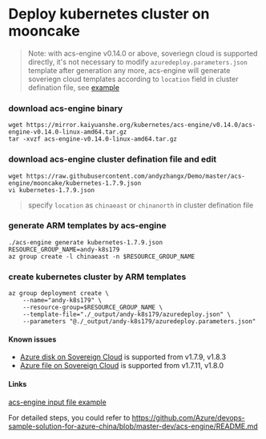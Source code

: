 # Deploy kubernetes cluster on mooncake
> Note: with acs-engine v0.14.0 or above, soveriegn cloud is supported directly, it's not necessary to modify `azuredeploy.parameters.json` template after generation any more, acs-engine will generate soveriegn cloud templates according to `location` field in cluster defination file, see [example](https://github.com/andyzhangx/demo/blob/master/acs-engine/mooncake/kubernetes-1.7.9.json#L3)

### download acs-engine binary
```
wget https://mirror.kaiyuanshe.org/kubernetes/acs-engine/v0.14.0/acs-engine-v0.14.0-linux-amd64.tar.gz
tar -xvzf acs-engine-v0.14.0-linux-amd64.tar.gz
```

### download acs-engine cluster defination file and edit
```
wget https://raw.githubusercontent.com/andyzhangx/Demo/master/acs-engine/mooncake/kubernetes-1.7.9.json
vi kubernetes-1.7.9.json
```
> specify `location` as `chinaeast` or `chinanorth` in cluster defination file

### generate ARM templates by acs-engine
```
./acs-engine generate kubernetes-1.7.9.json
RESOURCE_GROUP_NAME=andy-k8s179
az group create -l chinaeast -n $RESOURCE_GROUP_NAME
```

### create kubernetes cluster by ARM templates
```
az group deployment create \
    --name="andy-k8s179" \
    --resource-group=$RESOURCE_GROUP_NAME \
    --template-file="./_output/andy-k8s179/azuredeploy.json" \
    --parameters "@./_output/andy-k8s179/azuredeploy.parameters.json"
```

#### Known issues
 - [Azure disk on Sovereign Cloud](https://github.com/kubernetes/kubernetes/pull/50673) is supported from v1.7.9, v1.8.3
 - [Azure file on Sovereign Cloud](https://github.com/kubernetes/kubernetes/pull/48460) is supported from v1.7.11, v1.8.0

#### Links
[acs-engine input file example](https://raw.githubusercontent.com/andyzhangx/Demo/master/acs-engine/mooncake/kubernetes-1.7.9.json)

For detailed steps, you could refer to https://github.com/Azure/devops-sample-solution-for-azure-china/blob/master-dev/acs-engine/README.md
